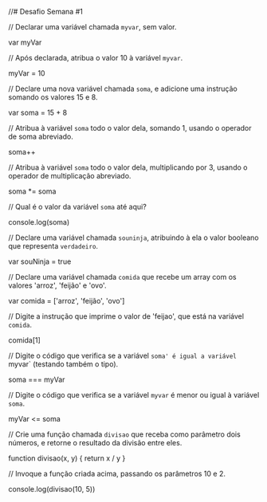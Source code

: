 //# Desafio Semana #1


// Declarar uma variável chamada `myvar`, sem valor.

var myVar

// Após declarada, atribua o valor 10 à variável `myvar`.

myVar = 10

// Declare uma nova variável chamada `soma`, e adicione uma instrução somando os valores 15 e 8.

var soma = 15 + 8

// Atribua à variável `soma` todo o valor dela, somando 1, usando o operador de soma abreviado.

soma++

// Atribua à variável `soma` todo o valor dela, multiplicando por 3, usando o operador de multiplicação abreviado.

soma *= soma

// Qual é o valor da variável `soma` até aqui?

console.log(soma)

// Declare uma variável chamada `souninja`, atribuindo à ela o valor booleano que representa `verdadeiro`.

var souNinja = true

// Declare uma variável chamada `comida` que recebe um array com os valores 'arroz', 'feijão' e 'ovo'.

var comida = ['arroz', 'feijão', 'ovo']

// Digite a instrução que imprime o valor de 'feijao', que está na variável `comida`.

comida[1]

// Digite o código que verifica se a variável `soma' é igual a variável `myvar` (testando também o tipo).

soma === myVar

// Digite o código que verifica se a variável `myvar` é menor ou igual à variável `soma`.

myVar <= soma

// Crie uma função chamada `divisao` que receba como parâmetro dois números, e retorne o resultado da divisão entre eles.

function divisao(x, y) {
    return x / y
}

// Invoque a função criada acima, passando os parâmetros 10 e 2.

console.log(divisao(10, 5))
